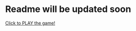 # Readme will be updated soon

[Click to PLAY the game!](https://joeyhoogerwerf.github.io/100-SECONDS/docs/)